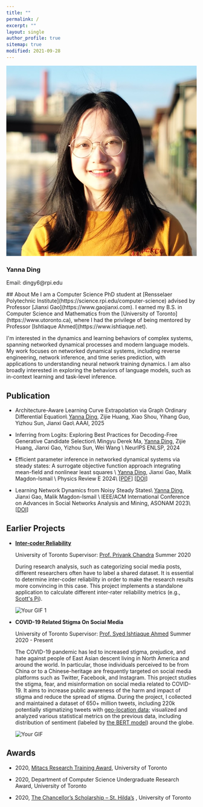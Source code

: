 ```yaml
---
title: ""
permalink: /
excerpt: ""
layout: single
author_profile: true
sitemap: true
modified: 2021-09-28
---
```


 
<div class="author__wrapper">
  <div class="author__avatar">
    <!-- Your avatar image here -->
    <img src="/assets/images/IMG_0668.jpg" alt="Avatar">
  </div>
  
  <div class="author__content">
    <h3 class="author__name">Yanna Ding</h3>
    <p class="author__bio">Email: dingy6@rpi.edu</p>
    <!-- Additional info like social links -->
  </div>
</div> 
## About Me  
I am a Computer Science PhD student at [Rensselaer Polytechnic Institute](https://science.rpi.edu/computer-science) advised by Professor [Jianxi Gao](https://www.gaojianxi.com).
I earned my B.S. in Computer Science and Mathematics from the [University of Toronto](https://www.utoronto.ca), where I had the privilege of being mentored by Professor [Ishtiaque Ahmed](https://www.ishtiaque.net). 

 
I'm interested in the dynamics and learning behaviors of complex systems, spanning networked dynamical processes and modern language models. My work focuses on networked dynamical systems, including reverse engineering, network inference, and time series prediction, with applications to understanding neural network training dynamics. I am also broadly interested in exploring the behaviors of language models, such as in-context learning and task-level inference.

## Publication
* Architecture-Aware Learning Curve Extrapolation via Graph Ordinary Differential Equation\\
  <u>Yanna Ding</u>, Zijie Huang, Xiao Shou, Yihang Guo, Yizhou Sun, Jianxi Gao\\
  AAAI, 2025


* Inferring from Logits: Exploring Best Practices for Decoding-Free Generative Candidate Selection\\
  Mingyu Derek Ma, <u>Yanna Ding</u>, Zijie Huang, Jianxi Gao, Yizhou Sun, Wei Wang \\
  NeurIPS ENLSP, 2024

*  Efficient parameter inference in networked dynamical systems via
  steady states: A surrogate objective function approach integrating
  mean-field and nonlinear least squares \\
  <u>Yanna Ding</u>, Jianxi Gao, Malik Magdon-Ismail \\
  Physics Review E 2024\\
  [[PDF](https://journals.aps.org/pre/pdf/10.1103/PhysRevE.109.034301)] [[DOI](https://doi.org/10.1103/PhysRevE.109.034301)]


* Learning Network Dynamics from Noisy Steady States\\
    <u>Yanna Ding</u>, Jianxi Gao, Malik Magdon-Ismail \\
    IEEE/ACM International Conference on Advances in Social Networks Analysis and Mining, ASONAM 2023\\
    [[DOI](https://doi.org/10.1145/3625007.3631184)]



## Earlier Projects

* [**Inter-coder Reliability**](https://github.com/dingyanna/intercoder-reliability)

    University of Toronto    Supervisor: [Prof. Priyank Chandra](https://www.priyankc.com)   Summer 2020
 
     During research analysis, such as categorizing social media posts, different researchers often have to label a shared dataset. It is essential to determine inter-coder reliability in order to make the research results more convincing in this case. This project implements a standalone application to calculate different inter-rater reliability metrics (e.g., [Scott's Pi](https://en.wikipedia.org/wiki/Scott%27s_Pi)). 

    <img src="/assets/demo.gif" alt="Your GIF 1" width="400" />

* **COVID-19 Related Stigma On Social Media**

    University of Toronto  Supervisor: [Prof. Syed Ishtiaque Ahmed](https://www.ishtiaque.net) Summer 2020 - Present 
 
    The COVID-19 pandemic has led to increased stigma, prejudice, and hate against people of East Asian descent living in North America and around the world. In particular, those individuals perceived to be from China or to a Chinese-heritage are frequently targeted on social media platforms such as Twitter, Facebook, and Instagram. This project studies the stigma, fear, and misinformation on social media related to COVID-19. It aims to increase public awareness of the harm and impact of stigma and reduce the spread of stigma. During the project, I collected and maintained a dataset of 650+ million tweets, including 220k potentially stigmatizing tweets with [geo-location data](https://developer.twitter.com/en/docs/tutorials/tweet-geo-metadata); visualized and analyzed various statistical metrics on the previous data, including distribution of sentiment (labeled by [the BERT model](https://en.wikipedia.org/wiki/BERT_(language_model))) around the globe.  
     
    <img src="/assets/timeline.gif" alt="Your GIF" width="500" />

    
## Awards 
* 2020,  [Mitacs Research Training Award](https://www.utm.utoronto.ca/vp-research/mitacs-research-training-award), University of Toronto 

* 2020,  Department of Computer Science Undergraduate Research Award, University of Toronto
 
* 2020,  [The Chancellor’s Scholarship – St. Hilda’s](https://www.trinity.utoronto.ca/study-arts-science/scholarships-financial-aid/in-course-scholarships/) , University of Toronto
